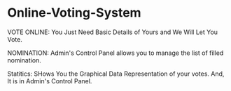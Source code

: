 # Online-Voting-System

VOTE ONLINE: 
 You Just Need Basic Details of Yours and We Will Let You Vote.

NOMINATION: 
 Admin's Control Panel allows you to manage the list of  filled nomination.
 
Statitics: 
 SHows You the Graphical Data Representation of your votes. And, It is in Admin's Control Panel.

